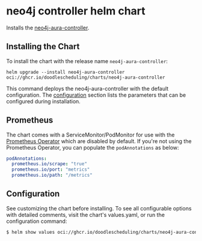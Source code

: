 # neo4j controller helm chart

Installs the [neo4j-aura-controller](https://github.com/DoodleScheduling/neo4j-aura-controller).

## Installing the Chart

To install the chart with the release name `neo4j-aura-controller`:

```console
helm upgrade --install neo4j-aura-controller oci://ghcr.io/doodlescheduling/charts/neo4j-aura-controller
```

This command deploys the neo4j-aura-controller with the default configuration. The [configuration](#configuration) section lists the parameters that can be configured during installation.

## Prometheus

The chart comes with a ServiceMonitor/PodMonitor for use with the [Prometheus Operator](https://github.com/coreos/prometheus-operator) which are disabled by default.
If you're not using the Prometheus Operator, you can populate the `podAnnotations` as below:

```yaml
podAnnotations:
  prometheus.io/scrape: "true"
  prometheus.io/port: "metrics"
  prometheus.io/path: "/metrics"
```

## Configuration

See customizing the chart before installing. To see all configurable options with detailed comments, visit the chart's values.yaml, or run the configuration command:

```sh
$ helm show values oci://ghcr.io/doodlescheduling/charts/neo4j-aura-controller
```
